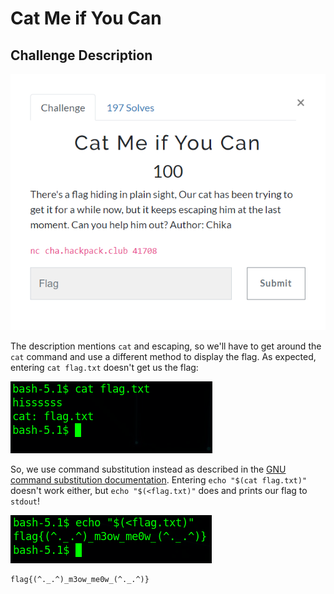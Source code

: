 # Cat Me if You Can

## Challenge Description

![](https://github.com/mt3636/HackPack-CTF-2023/blob/main/Cat%20Me%20if%20You%20Can/images/challengedescription.png)

The description mentions `cat` and escaping, so we'll have to get around the `cat` command and use a different method to display the flag. As expected, entering `cat flag.txt` doesn't get us the flag: 

![](https://github.com/mt3636/HackPack-CTF-2023/blob/main/Cat%20Me%20if%20You%20Can/images/catdoesntwork.png)

So, we use command substitution instead as described in the [GNU command substitution documentation](https://www.gnu.org/software/bash/manual/html_node/Command-Substitution.html). Entering `echo "$(cat flag.txt)"` doesn't work either, but `echo "$(<flag.txt)"` does and prints our flag to `stdout`!

![](https://github.com/mt3636/HackPack-CTF-2023/blob/main/Cat%20Me%20if%20You%20Can/images/flag.png)

    flag{(^._.^)_m3ow_me0w_(^._.^)}
